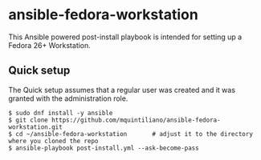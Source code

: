 # ansible-fedora-workstation
This Ansible powered post-install playbook is intended for setting up a Fedora 26+ Workstation. 

## Quick setup
The Quick setup assumes that a regular user was created and it was granted with the administration role. 
```
$ sudo dnf install -y ansible
$ git clone https://github.com/mquintiliano/ansible-fedora-workstation.git
$ cd ~/ansible-fedora-workstation       # adjust it to the directory where you cloned the repo
$ ansible-playbook post-install.yml --ask-become-pass
```
